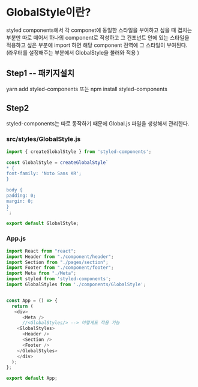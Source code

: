 # GlobalStyle이란?
styled components에서 각 componet에 동일한 스타일을 부여하고 싶을 때 겹치는 부분만 따로 떼어서 하나의 component로 작성하고 그 컨포넌트 안에 있는 스타일을 적용하고 싶은 부분에 import 하면 해당 component 전역에 그 스타일이 부여된다.
(라우터를 설정해주는 부분에서 GlobalStyle을 불러와 적용 )

## Step1 -- 패키지설치 
yarn add  styled-components
또는 npm install styled-components

## Step2
styled-components는 따로 동작하기 때문에 Global.js 파일을 생성해서 관리한다.
### src/styles/GlobalStyle.js
```js
import { createGlobalStyle } from 'styled-components';

const GlobalStyle = createGlobalStyle`
* {
font-family: 'Noto Sans KR';
}

body {
padding: 0;
margin: 0;
}
`; 

export default GlobalStyle;
```
### App.js
```js
import React from "react";
import Header from "./component/header";
import Section from "./pages/section";
import Footer from "./component/footer";
import Meta from "./Meta";
import styled from 'styled-components';
import GlobalStyles from './components/GlobalStyle';


const App = () => {
  return (
   <div>
      <Meta />
      //<GlobalStyles/> --> 이렇게도 적용 가능
    <GlobalStyles>
      <Header />
      <Section />
      <Footer />
    </GlobalStyles>
    </div>
  );
};

export default App;

```

